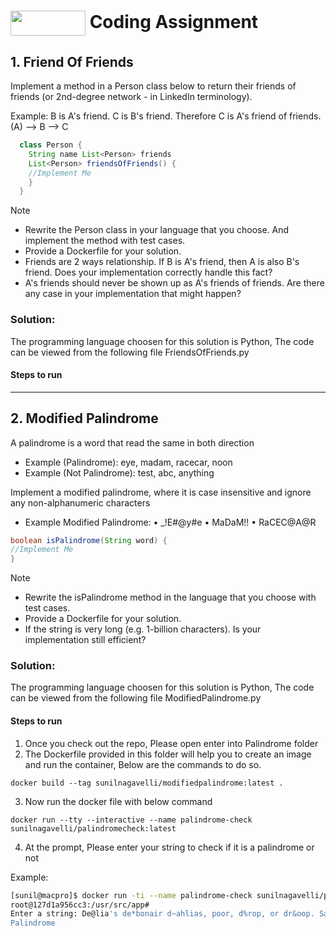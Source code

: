 # [](https://www.agoda.com)<img align="center" width="120" height="40" src="https://cdn6.agoda.net/images/MVC/default/agoda-logo.svg?sanitize=true&raw=true"/> Coding Assignment


## 1. Friend Of Friends

Implement a method in a Person class below to return their friends of friends (or 2nd-degree network -
in LinkedIn terminology).

Example: B is A's friend. C is B's friend. Therefore C is A's friend of friends. (A) --> B --> C
```java
  class Person {
    String name List<Person> friends
    List<Person> friendsOfFriends() {
    //Implement Me
    }
  }
```
Note
* Rewrite the Person class in your language that you choose. And implement the method with test
cases.
* Provide a Dockerfile for your solution.
* Friends are 2 ways relationship. If B is A's friend, then A is also B's friend. Does your
implementation correctly handle this fact?
* A's friends should never be shown up as A's friends of friends. Are there any case in your
implementation that might happen?

### Solution:

The programming language choosen for this solution is Python, The code can be viewed from the following file FriendsOfFriends.py

#### Steps to run

-----

## 2. Modified Palindrome
  A palindrome is a word that read the same in both direction
  * Example (Palindrome): eye, madam, racecar, noon
  * Example (Not Palindrome): test, abc, anything

Implement a modified palindrome, where it is case insensitive and ignore any non-alphanumeric
characters
* Example Modified Palindrome:
• _!E#@y#e
• MaDaM!!
• RaCEC@A@R
```java
boolean isPalindrome(String word) {
//Implement Me
}
```
Note
* Rewrite the isPalindrome method in the language that you choose with test cases.
* Provide a Dockerfile for your solution.
* If the string is very long (e.g. 1-billion characters). Is your implementation still efficient?

### Solution:

The programming language choosen for this solution is Python, The code can be viewed from the following file ModifiedPalindrome.py

#### Steps to run

1. Once you check out the repo, Please open enter into Palindrome folder
2. The Dockerfile provided in this folder will help you to create an image and run the container, Below are the commands to do so.
  ```
  docker build --tag sunilnagavelli/modifiedpalindrome:latest .
  ```
3. Now run the docker file with below command
```
docker run --tty --interactive --name palindrome-check sunilnagavelli/palindromecheck:latest
```
4. At the prompt, Please enter your string to check if it is a palindrome or not

Example:
```bash
[sunil@macpro]$ docker run -ti --name palindrome-check sunilnagavelli/palindromecheck:latest
root@127d1a956cc3:/usr/src/app# 
Enter a string: De@lia's de*bonair d~ahlias, poor, d%rop, or dr&oop. Sail, H(adrian; Obe#d s$ailed
Palindrome
```